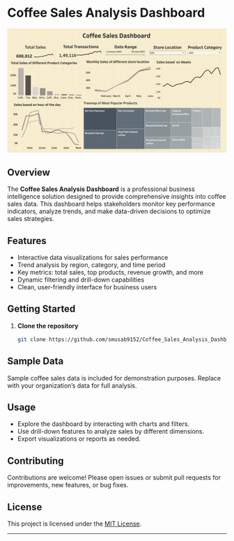 # Coffee Sales Analysis Dashboard

<!-- Add a dashboard screenshot below -->
![Dashboard Screenshot](dashboard-image.png)

## Overview

The **Coffee Sales Analysis Dashboard** is a professional business intelligence solution designed to provide comprehensive insights into coffee sales data. This dashboard helps stakeholders monitor key performance indicators, analyze trends, and make data-driven decisions to optimize sales strategies.

## Features

- Interactive data visualizations for sales performance
- Trend analysis by region, category, and time period
- Key metrics: total sales, top products, revenue growth, and more
- Dynamic filtering and drill-down capabilities
- Clean, user-friendly interface for business users

## Getting Started

1. **Clone the repository**
   ```sh
   git clone https://github.com/smusab9152/Coffee_Sales_Analysis_Dashboard.git
   ```

## Sample Data

Sample coffee sales data is included for demonstration purposes. Replace with your organization’s data for full analysis.

## Usage

- Explore the dashboard by interacting with charts and filters.
- Use drill-down features to analyze sales by different dimensions.
- Export visualizations or reports as needed.

## Contributing

Contributions are welcome! Please open issues or submit pull requests for improvements, new features, or bug fixes.

## License

This project is licensed under the [MIT License](LICENSE).

---
